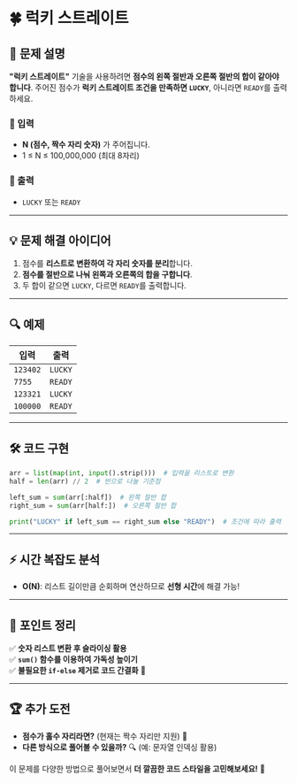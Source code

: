 # 🍀 럭키 스트레이트

## 📌 문제 설명

**"럭키 스트레이트"** 기술을 사용하려면 **점수의 왼쪽 절반과 오른쪽 절반의 합이 같아야 합니다**. 주어진 점수가 **럭키 스트레이트 조건을 만족하면 `LUCKY`**, 아니라면 `READY`를 출력하세요.

### 🔹 입력
- **N (점수, 짝수 자리 숫자)** 가 주어집니다.
- 1 ≤ N ≤ 100,000,000 (최대 8자리)

### 🔹 출력
- `LUCKY` 또는 `READY`

---

## 💡 문제 해결 아이디어
1. 점수를 **리스트로 변환하여 각 자리 숫자를 분리**합니다.
2. **점수를 절반으로 나눠 왼쪽과 오른쪽의 합을 구합니다**.
3. 두 합이 같으면 `LUCKY`, 다르면 `READY`를 출력합니다.

---

## 🔍 예제

| 입력 | 출력 |
|------|------|
| `123402` | `LUCKY` |
| `7755` | `READY` |
| `123321` | `LUCKY` |
| `100000` | `READY` |

---

## 🛠 코드 구현
```python
arr = list(map(int, input().strip()))  # 입력을 리스트로 변환
half = len(arr) // 2  # 반으로 나눌 기준점

left_sum = sum(arr[:half])  # 왼쪽 절반 합
right_sum = sum(arr[half:])  # 오른쪽 절반 합

print("LUCKY" if left_sum == right_sum else "READY")  # 조건에 따라 출력
```

---

## ⚡ 시간 복잡도 분석
- **O(N)**: 리스트 길이만큼 순회하며 연산하므로 **선형 시간**에 해결 가능!

---

## 🎯 포인트 정리
✅ **숫자 리스트 변환 후 슬라이싱 활용**  
✅ **`sum()` 함수를 이용하여 가독성 높이기**  
✅ **불필요한 `if-else` 제거로 코드 간결화**  🚀

---

## 🏆 추가 도전
- **점수가 홀수 자리라면?** (현재는 짝수 자리만 지원) 🧐
- **다른 방식으로 풀어볼 수 있을까?** 🔍 (예: 문자열 인덱싱 활용)

이 문제를 다양한 방법으로 풀어보면서 **더 깔끔한 코드 스타일을 고민해보세요!** 🎯